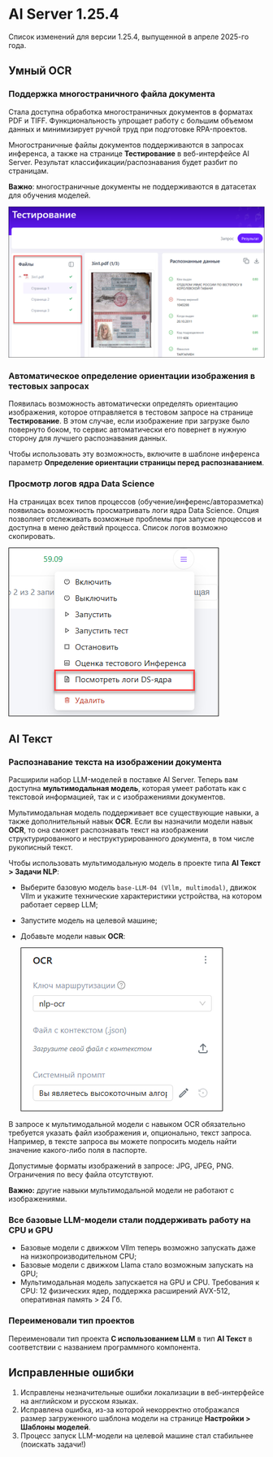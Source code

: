 # AI Server 1.25.4

Список изменений для версии 1.25.4, выпущенной в апреле 2025-го года.

## Умный OCR

### Поддержка многостраничного файла документа

Стала доступна обработка многостраничных документов в форматах PDF и TIFF. Функциональность упрощает работу с большим объемом данных и минимизирует ручной труд при подготовке RPA-проектов. 

Многостраничные файлы документов поддерживаются в запросах инференса, а также на странице **Тестирование** в веб-интерфейсе AI Server. Результат классификации/распознавания будет разбит по страницам.
  
**Важно**: многостраничные документы не поддерживаются в датасетах для обучения моделей.

![](<../../release-notes/resources/ai-server/1-25-4/testingresults-manypagespdf.png>)
     
### Автоматическое определение ориентации изображения в тестовых запросах

Появилась возможность автоматически определять ориентацию изображения, которое отправляется в тестовом запросе на странице **Тестирование**. В этом случае, если изображение при загрузке было повернуто боком, то сервис автоматически его повернет в нужную сторону для лучшего распознавания данных.

Чтобы использовать эту возможность, включите в шаблоне инференса параметр **Определение ориентации страницы перед распознаванием**. 


### Просмотр логов ядра Data Science

На страницах всех типов процессов (обучение/инференс/авторазметка) появилась возможность просматривать логи ядра Data Science. Опция позволяет отслеживать возможные проблемы при запуске процессов и доступна в меню действий процесса. Список логов возможно скопировать.

![](<../../release-notes/resources/ai-server/1-25-4/processes-action-logs.png>)



## AI Текст

### Распознавание текста на изображении документа

Расширили набор LLM-моделей в поставке AI Server. Теперь вам доступна **мультимодальная модель**, которая умеет работать как с текстовой информацией, так и с изображениями документов. 

Мультимодальная модель поддерживает все существующие навыки, а также дополнительный навык **OCR**. Если вы назначили модели навык **OCR**, то она сможет распознавать текст на изображении структурированного и неструктурированного документа, в том числе рукописный текст. 

Чтобы использовать мультимодальную модель в проекте типа **AI Текст > Задачи NLP**:
* Выберите базовую модель `base-LLM-04 (Vllm, multimodal)`, движок Vllm и укажите технические характеристики устройства, на котором работает сервер LLM;
* Запустите модель на целевой машине;
* Добавьте модели навык **OCR**:

  ![](<../../release-notes/resources/ai-server/1-25-4/ocr-skill.png>)

В запросе к мультимодальной модели с навыком OCR обязательно требуется указать файл изображения и, опционально, текст запроса. Например, в тексте запроса вы можете попросить модель найти значение какого-либо поля в паспорте.

Допустимые форматы изображений в запросе: JPG, JPEG, PNG. Ограничения по весу файла отсутствуют.

**Важно:** другие навыки мультимодальной модели не работают с изображениями.
  

### Все базовые LLM-модели стали поддерживать работу на CPU и GPU

* Базовые модели с движком Vllm теперь возможно запускать даже на низкопроизводительном CPU;
* Базовые модели с движком Llama стало возможным запускать на GPU;
* Мультимодальная модель запускается на GPU и CPU. Требования к CPU: 12 физических ядер, поддержка расширений AVX-512, оперативная память > 24 Гб.


### Переименовали тип проектов

Переименовали тип проекта **С использованием LLM** в тип **AI Текст** в соответствии с названием программного компонента.




## Исправленные ошибки 

1. Исправлены незначительные ошибки локализации в веб-интерфейсе на английском и русском языках. 
1. Исправлена ошибка, из-за которой некорректно отображался размер загруженного шаблона модели на странице **Настройки > Шаблоны моделей**.
1. Процесс запуск LLM-модели на целевой машине стал стабильнее (поискать задачи!)
